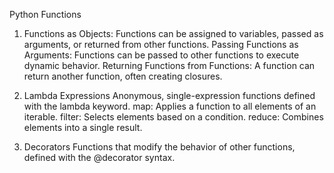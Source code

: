Python Functions
1. Functions as Objects: Functions can be assigned to variables, passed as arguments, or returned from other functions.
Passing Functions as Arguments:
Functions can be passed to other functions to execute dynamic behavior.
Returning Functions from Functions:
A function can return another function, often creating closures.

2. Lambda Expressions
Anonymous, single-expression functions defined with the lambda keyword.
map: Applies a function to all elements of an iterable.
filter: Selects elements based on a condition.
reduce: Combines elements into a single result.

3. Decorators
Functions that modify the behavior of other functions, defined with the @decorator syntax.
